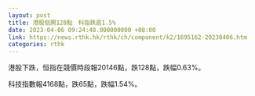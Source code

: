 ```yaml
---
layout: post
title: 港股低開128點　科指跌逾1.5%
date: 2023-04-06 09:24:48.000000000 +08:00
link: https://news.rthk.hk/rthk/ch/component/k2/1695162-20230406.htm
categories: rthk
---
```


港股下跌，恒指在競價時段報20146點，跌128點，跌幅0.63%。

科技指數報4168點，跌65點，跌幅1.54%。
